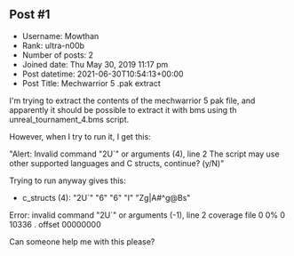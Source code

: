 ## Post #1
- Username: Mowthan
- Rank: ultra-n00b
- Number of posts: 2
- Joined date: Thu May 30, 2019 11:17 pm
- Post datetime: 2021-06-30T10:54:13+00:00
- Post Title: Mechwarrior 5 .pak extract

I'm trying to extract the contents of the mechwarrior 5 pak file, and apparently it should be possible to extract it with bms using th unreal_tournament_4.bms script.

However, when I try to run it, I get this:

 "Alert: Invalid command "2U`" or arguments (4), line 2
The script may use other supported languages and C structs, continue? (y/N)"

Trying to run anyway gives this:

- c_structs (4): "2U`" "6" "6" "I" "Zg|A#^g@Bs"

Error: invalid command "2U`" or arguments (-1), line 2
  coverage file 0     0%   0          10336      . offset 00000000

Can someone help me with this please?

